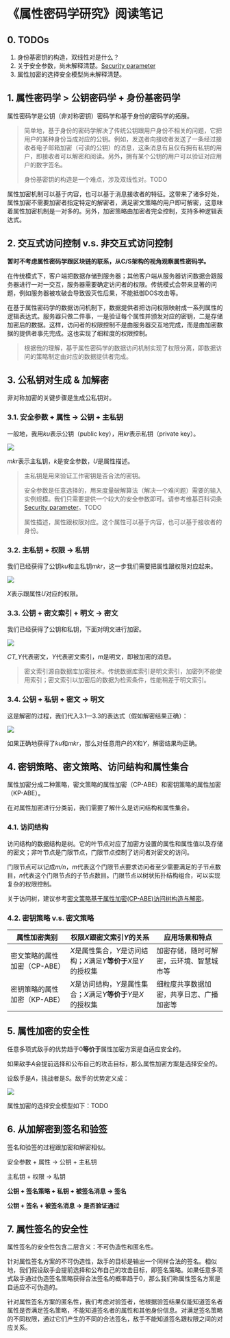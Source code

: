 # 《属性密码学研究》阅读笔记

## 0. TODOs

1. 身份基密钥的构造，双线性对是什么？
2. 关于安全参数，尚未解释清楚。[Security parameter](https://en.wikipedia.org/wiki/Security_parameter)
3. 属性加密的选择安全模型尚未解释清楚。

## 1. 属性密码学 > 公钥密码学 + 身份基密码学

属性密码学是公钥（非对称密钥）密码学和基于身份的密码学的拓展。

> 简单地，基于身份的密码学解决了传统公钥跟用户身份不相关的问题，它把用户的某种身份当成对应的公钥。例如，发送者向接收者发送了一条经过接收者电子邮箱加密（可读的公钥）的消息，这条消息有且仅有拥有私钥的用户，即接收者可以解密和阅读。另外，拥有某个公钥的用户可以验证对应用户的数字签名。
>
> 身份基密钥的构造是一个难点，涉及双线性对。TODO

属性加密机制可以基于内容，也可以基于消息接收者的特征。这带来了诸多好处，属性加密不需要加密者指定特定的解密者，满足密文策略的用户即可解密，这意味着属性加密机制是一对多的。另外，加密策略由加密者完全控制，支持多种逻辑表达式。

## 2. 交互式访问控制 v.s. 非交互式访问控制

**暂时不考虑属性密码学跟区块链的联系，从C/S架构的视角观察属性密码学。**

在传统模式下，客户端把数据存储到服务器；其他客户端从服务器访问数据会跟服务器进行一对一交互，服务器需要确定访问者的权限。传统模式会带来显著的问题，例如服务器被攻破会导致毁灭性后果，不能抵御DOS攻击等。

在基于属性密码学的数据访问机制下，数据提供者把访问权限映射成一系列属性的逻辑表达式。服务器只做二件事，一是验证每个属性并颁发对应的密钥，二是存储加密后的数据。这样，访问者的权限控制不是由服务器交互地完成，而是由加密数据的提供者事先完成。这也实现了细粒度的权限控制。

> 根据我的理解，基于属性密码学的数据访问机制实现了权限分离，即数据访问的策略制定由对应的数据提供者完成。

## 3. 公私钥对生成 & 加解密

非对称加密的关键步骤是生成公私钥对。

### 3.1. 安全参数 + 属性 -> 公钥 + 主私钥

一般地，我用*ku*表示公钥（public key），用*kr*表示私钥（private key）。

<img src="https://render.githubusercontent.com/render/math?math=ku%2c+mkr+%3d+Setup(k%2c+U)">

*mkr*表示主私钥，*k*是安全参数，*U*是属性描述。

> 主私钥是用来验证工作密钥是否合法的密钥。
>
> 安全参数是任意选择的，用来度量破解算法（解决一个难问题）需要的输入实例规模。我们只需要提供一个较大的安全参数即可。请参考维基百科词条[Security parameter](https://en.wikipedia.org/wiki/Security_parameter)。TODO
>
> 属性描述，属性跟权限对应。这个属性可以基于内容，也可以基于接收者的身份。

### 3.2. 主私钥 + 权限 -> 私钥

我们已经获得了公钥*ku*和主私钥*mkr*，这一步我们需要把属性跟权限对应起来。

<img src="https://render.githubusercontent.com/render/math?math=kr+%3d+Keygen(mkr%2c+X)">

*X*表示跟属性*U*对应的权限。

### 3.3. 公钥 + 密文索引 + 明文 -> 密文

我们已经获得了公钥和私钥，下面对明文进行加密。

<img src="https://render.githubusercontent.com/render/math?math=CT_Y+%3d+Enc(ku%2c+Y%2c+m)">

*CT_Y*代表密文，*Y*代表密文索引，*m*是明文，即被加密的消息。

> 密文索引源自数据库加密技术。传统数据库索引是明文索引，加密列不能使用索引；密文索引以加密后的数据为检索条件，性能稍差于明文索引。

### 3.4. 公钥 + 私钥 + 密文 -> 明文

这是解密的过程，我们代入3.1—3.3的表达式（假如解密结果正确）：

<img src="https://render.githubusercontent.com/render/math?math=m+%3d+Dec(ku%2c+kr%2c+CT_Y)+%3d+Dec(ku%2c+Keygen(mkr%2c+X)%2c+Enc(ku%2c+Y%2c+m))">

如果正确地获得了*ku*和*mkr*，那么对任意用户的*X*和*Y*，解密结果均正确。

## 4. 密钥策略、密文策略、访问结构和属性集合

属性加密分成二种策略，密文策略的属性加密（CP-ABE）和密钥策略的属性加密（KP-ABE）。

在对属性加密进行分类前，我们需要了解什么是访问结构和属性集合。

### 4.1. 访问结构

访问结构的数据结构是树。它的叶节点对应了加密方设置的属性和属性值以及存储的密文；非叶节点是门限节点，门限节点控制了访问者对密文的访问。

门限节点可以记成*m/n*，*m*代表这个门限节点要求访问者至少需要满足的子节点数目，*n*代表这个门限节点的子节点数目。门限节点以树状拓扑结构组合，可以实现复杂的权限控制。

关于访问树，建议参考[密文策略基于属性加密(CP-ABE)访问树构造与解密](https://blog.csdn.net/ping802363/article/details/65639016)。

### 4.2. 密钥策略 v.s. 密文策略


| **属性加密类别** | **权限*X*跟密文索引*Y*的关系** | **应用场景和特点** |
| - | - | - |
| 密文策略的属性加密（CP-ABE） | *X*是属性集合，*Y*是访问结构；*X*满足*Y***等价于***X*是*Y*的授权集 | 加密存储，随时可解密，云环境、智慧城市等 |
| 密钥策略的属性加密（KP-ABE） | *X*是访问结构，*Y*是属性集合；*X*满足*Y***等价于***Y*是*X*的授权集 | 细粒度共享数据加密，共享日志、广播加密等 |

## 5. 属性加密的安全性

任意多项式敌手的优势趋于0**等价于**属性加密方案是自适应安全的。

如果敌手*A*会提前选择和公布自己的攻击目标，那么属性加密方案是选择安全的。

设敌手是*A*，挑战者是*S*。敌手的优势定义成：

<img src="https://render.githubusercontent.com/render/math?math=Adv_A(k)+%3d+%7c+Pr(b%27+%3d+b)+-+%5cfrac%7b1%7d%7b2%7d+%7c">

属性加密的选择安全模型如下：TODO

## 6. 从加解密到签名和验签

签名和验签的过程跟加密和解密相似。

安全参数 + 属性 -> 公钥 + 主私钥

主私钥 + 权限 -> 私钥

**公钥 + 签名策略 + 私钥 + 被签名消息 -> 签名**

**公钥 + 签名 + 被签名消息 -> 是否验证通过**

## 7. 属性签名的安全性

属性签名的安全性包含二层含义：不可伪造性和匿名性。

针对属性签名方案的不可伪造性，敌手的目标是输出一个同样合法的签名。相似地，我们假设敌手会提前选择和公布自己的攻击目标，即签名策略。如果任意多项式敌手通过伪造签名策略获得合法签名的概率趋于0，那么我们称属性签名方案是自适应不可伪造的。

针对属性签名方案的匿名性，我们考虑对验签者，他根据验签结果仅能知道签名者属性是否满足签名策略，不能知道签名者的属性和其他身份信息。对满足签名策略的不同权限，通过它们产生的不同的合法签名，敌手不能知道签名跟权限之间的对应关系。
